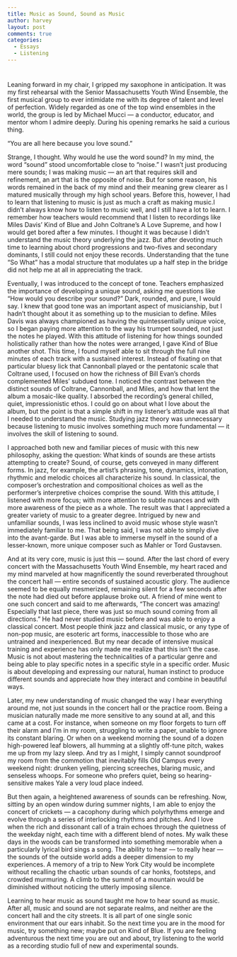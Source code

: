 ```yaml
---
title: Music as Sound, Sound as Music
author: harvey
layout: post
comments: true
categories:
  - Essays
  - Listening
---
```

# 

Leaning forward in my chair, I gripped my saxophone in anticipation. It was my first rehearsal with the Senior Massachusetts Youth Wind Ensemble, the first musical group to ever intimidate me with its degree of talent and level of perfection. Widely regarded as one of the top wind ensembles in the world, the group is led by Michael Mucci — a conductor, educator, and mentor whom I admire deeply. During his opening remarks he said a curious thing.

“You are all here because you love sound.”

Strange, I thought. Why would he use the word sound? In my mind, the word “sound” stood uncomfortable close to “noise.” I wasn’t just producing mere sounds; I was making music — an art that requires skill and refinement, an art that is the opposite of noise. But for some reason, his words remained in the back of my mind and their meaning grew clearer as I matured musically through my high school years. Before this, however, I had to learn that listening to music is just as much a craft as making music.I didn’t always know how to listen to music well, and I still have a lot to learn. I remember how teachers would recommend that I listen to recordings like Miles Davis’ Kind of Blue and John Coltrane’s A Love Supreme, and how I would get bored after a few minutes. I thought it was because I didn’t understand the music theory underlying the jazz. But after devoting much time to learning about chord progressions and two-fives and secondary dominants, I still could not enjoy these records. Understanding that the tune “So What” has a modal structure that modulates up a half step in the bridge did not help me at all in appreciating the track.

Eventually, I was introduced to the concept of tone. Teachers emphasized the importance of developing a unique sound, asking me questions like “How would you describe your sound?” Dark, rounded, and pure, I would say. I knew that good tone was an important aspect of musicianship, but I hadn’t thought about it as something up to the musician to define. Miles Davis was always championed as having the quintessentially unique voice, so I began paying more attention to the way his trumpet sounded, not just the notes he played. With this attitude of listening for how things sounded holistically rather than how the notes were arranged, I gave Kind of Blue another shot. This time, I found myself able to sit through the full nine minutes of each track with a sustained interest. Instead of fixating on that particular bluesy lick that Cannonball played or the pentatonic scale that Coltrane used, I focused on how the richness of Bill Evan’s chords complemented Miles’ subdued tone. I noticed the contrast between the distinct sounds of Coltrane, Cannonball, and Miles, and how that lent the album a mosaic-like quality. I absorbed the recording’s general chilled, quiet, impressionistic ethos. I could go on about what I love about the album, but the point is that a simple shift in my listener’s attitude was all that I needed to understand the music. Studying jazz theory was unnecessary because listening to music involves something much more fundamental — it involves the skill of listening to sound.

I approached both new and familiar pieces of music with this new philosophy, asking the question: What kinds of sounds are these artists attempting to create? Sound, of course, gets conveyed in many different forms. In jazz, for example, the artist’s phrasing, tone, dynamics, intonation, rhythmic and melodic choices all characterize his sound. In classical, the composer’s orchestration and compositional choices as well as the performer’s interpretive choices comprise the sound. With this attitude, I listened with more focus; with more attention to subtle nuances and with more awareness of the piece as a whole. The result was that I appreciated a greater variety of music to a greater degree. Intrigued by new and unfamiliar sounds, I was less inclined to avoid music whose style wasn’t immediately familiar to me. That being said, I was not able to simply dive into the avant-garde. But I was able to immerse myself in the sound of a lesser-known, more unique composer such as Mahler or Tord Gustavsen.

And at its very core, music is just this — sound. After the last chord of every concert with the Massachusetts Youth Wind Ensemble, my heart raced and my mind marveled at how magnificently the sound reverberated throughout the concert hall — entire seconds of sustained acoustic glory. The audience seemed to be equally mesmerized, remaining silent for a few seconds after the note had died out before applause broke out. A friend of mine went to one such concert and said to me afterwards, “The concert was amazing! Especially that last piece, there was just so much sound coming from all directions.” He had never studied music before and was able to enjoy a classical concert. Most people think jazz and classical music, or any type of non-pop music, are esoteric art forms, inaccessible to those who are untrained and inexperienced. But my near decade of intensive musical training and experience has only made me realize that this isn’t the case. Music is not about mastering the technicalities of a particular genre and being able to play specific notes in a specific style in a specific order. Music is about developing and expressing our natural, human instinct to produce different sounds and appreciate how they interact and combine in beautiful ways.

Later, my new understanding of music changed the way I hear everything around me, not just sounds in the concert hall or the practice room. Being a musician naturally made me more sensitive to any sound at all, and this came at a cost. For instance, when someone on my floor forgets to turn off their alarm and I’m in my room, struggling to write a paper, unable to ignore its constant blaring. Or when on a weekend morning the sound of a dozen high-powered leaf blowers, all humming at a slightly off-tune pitch, wakes me up from my lazy sleep. And try as I might, I simply cannot soundproof my room from the commotion that inevitably fills Old Campus every weekend night: drunken yelling, piercing screeches, blaring music, and senseless whoops. For someone who prefers quiet, being so hearing-sensitive makes Yale a very loud place indeed.

But then again, a heightened awareness of sounds can be refreshing. Now, sitting by an open window during summer nights, I am able to enjoy the concert of crickets — a cacophony during which polyrhythms emerge and evolve through a series of interlocking rhythms and pitches. And I love when the rich and dissonant call of a train echoes through the quietness of the weekday night, each time with a different blend of notes. My walk these days in the woods can be transformed into something memorable when a particularly lyrical bird sings a song. The ability to hear — to really hear — the sounds of the outside world adds a deeper dimension to my experiences. A memory of a trip to New York City would be incomplete without recalling the chaotic urban sounds of car honks, footsteps, and crowded murmuring. A climb to the summit of a mountain would be diminished without noticing the utterly imposing silence.

Learning to hear music as sound taught me how to hear sound as music. After all, music and sound are not separate realms, and neither are the concert hall and the city streets. It is all part of one single sonic environment that our ears inhabit. So the next time you are in the mood for music, try something new; maybe put on Kind of Blue. If you are feeling adventurous the next time you are out and about, try listening to the world as a recording studio full of new and experimental sounds.
